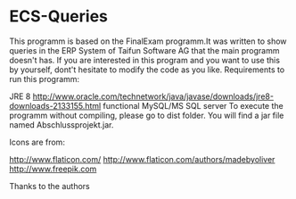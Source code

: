 # ECS-Queries
This programm is based on the FinalExam programm.It was written to show queries in the ERP System of Taifun Software AG 
that the main programm doesn't has. If you are interested in this program and you want to use this by yourself, 
dont't hesitate to modify the code as you like.
Requirements to run this programm:

JRE 8 http://www.oracle.com/technetwork/java/javase/downloads/jre8-downloads-2133155.html 
functional MySQL/MS SQL server  To execute the programm without compiling, please go to dist folder.
You will find a jar file named Abschlussprojekt.jar.

Icons are from:  

http://www.flaticon.com/ http://www.flaticon.com/authors/madebyoliver  
http://www.freepik.com

Thanks to the authors

